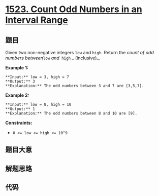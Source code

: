 # [1523. Count Odd Numbers in an Interval Range](https://leetcode.com/problems/count-odd-numbers-in-an-interval-range)

## 题目

Given two non-negative integers `low` and `high`. Return the _count of odd
numbers between_`low` _and_` high` _  (inclusive)_.



**Example 1:**

    
    
    **Input:** low = 3, high = 7
    **Output:** 3
    **Explanation:** The odd numbers between 3 and 7 are [3,5,7].

**Example 2:**

    
    
    **Input:** low = 8, high = 10
    **Output:** 1
    **Explanation:** The odd numbers between 8 and 10 are [9].



**Constraints:**

  * `0 <= low <= high <= 10^9`


## 题目大意

## 解题思路

## 代码

```javascript

```
